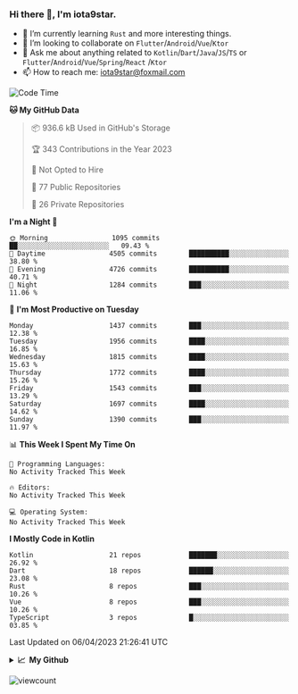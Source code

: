 ### Hi there 👋, I'm iota9star.

- 🌱 I’m currently learning `Rust` and more interesting things.
- 👯 I’m looking to collaborate on `Flutter`/`Android`/`Vue`/`Ktor`
- 💬 Ask me about anything related to `Kotlin`/`Dart`/`Java`/`JS`/`TS` or `Flutter`/`Android`/`Vue`/`Spring`/`React`
  /`Ktor`
- 📫 How to reach me: [iota9star@foxmail.com](iota9star@foxmail.com)



<!--START_SECTION:waka-->
![Code Time](http://img.shields.io/badge/Code%20Time-3%2C090%20hrs%2054%20mins-blue)

**🐱 My GitHub Data** 

> 📦 936.6 kB Used in GitHub's Storage 
 > 
> 🏆 343 Contributions in the Year 2023
 > 
> 🚫 Not Opted to Hire
 > 
> 📜 77 Public Repositories 
 > 
> 🔑 26 Private Repositories 
 > 
**I'm a Night 🦉** 

```text
🌞 Morning                1095 commits        ██░░░░░░░░░░░░░░░░░░░░░░░   09.43 % 
🌆 Daytime                4505 commits        ██████████░░░░░░░░░░░░░░░   38.80 % 
🌃 Evening                4726 commits        ██████████░░░░░░░░░░░░░░░   40.71 % 
🌙 Night                  1284 commits        ███░░░░░░░░░░░░░░░░░░░░░░   11.06 % 
```
📅 **I'm Most Productive on Tuesday** 

```text
Monday                   1437 commits        ███░░░░░░░░░░░░░░░░░░░░░░   12.38 % 
Tuesday                  1956 commits        ████░░░░░░░░░░░░░░░░░░░░░   16.85 % 
Wednesday                1815 commits        ████░░░░░░░░░░░░░░░░░░░░░   15.63 % 
Thursday                 1772 commits        ████░░░░░░░░░░░░░░░░░░░░░   15.26 % 
Friday                   1543 commits        ███░░░░░░░░░░░░░░░░░░░░░░   13.29 % 
Saturday                 1697 commits        ████░░░░░░░░░░░░░░░░░░░░░   14.62 % 
Sunday                   1390 commits        ███░░░░░░░░░░░░░░░░░░░░░░   11.97 % 
```


📊 **This Week I Spent My Time On** 

```text
💬 Programming Languages: 
No Activity Tracked This Week

🔥 Editors: 
No Activity Tracked This Week

💻 Operating System: 
No Activity Tracked This Week
```

**I Mostly Code in Kotlin** 

```text
Kotlin                   21 repos            ███████░░░░░░░░░░░░░░░░░░   26.92 % 
Dart                     18 repos            ██████░░░░░░░░░░░░░░░░░░░   23.08 % 
Rust                     8 repos             ███░░░░░░░░░░░░░░░░░░░░░░   10.26 % 
Vue                      8 repos             ███░░░░░░░░░░░░░░░░░░░░░░   10.26 % 
TypeScript               3 repos             █░░░░░░░░░░░░░░░░░░░░░░░░   03.85 % 
```




 Last Updated on 06/04/2023 21:26:41 UTC
<!--END_SECTION:waka-->

<details>
  <summary><b>📈&nbsp;&nbsp;My Github</b></summary>
  <br>
  <img src='https://github-profile-trophy.vercel.app/?username=iota9star'>
  <img src='https://bad-apple-github-readme.vercel.app/api?show_bg=1&username=iota9star&hide_title=true'>
  <img src='http://cr-skills-chart-widget.azurewebsites.net/api/api?username=iota9star'>
</details>


![viewcount](https://count.getloli.com/get/@iota9star?theme=rule34)
